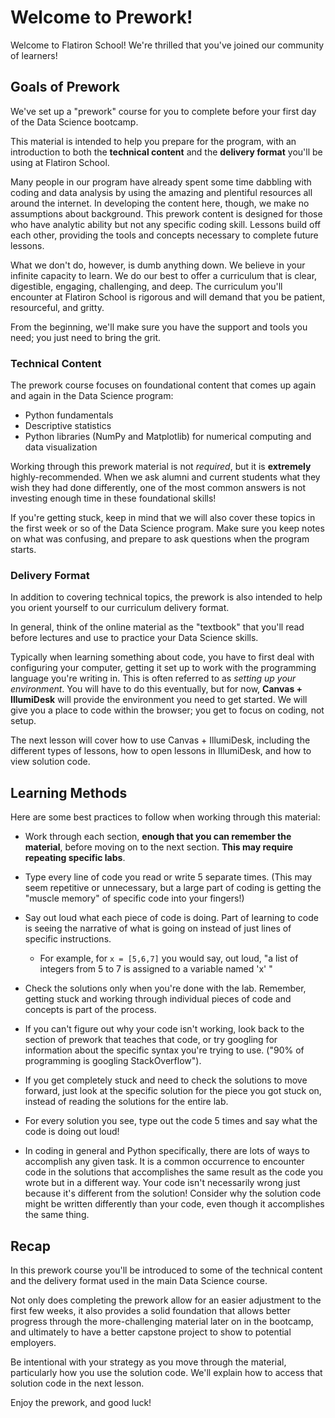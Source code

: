 # Welcome to Prework!

Welcome to Flatiron School! We're thrilled that you've joined our community of learners!

## Goals of Prework

We've set up a "prework" course for you to complete before your first day of the Data Science bootcamp.

This material is intended to help you prepare for the program, with an introduction to both the **technical content** and the **delivery format** you'll be using at Flatiron School.

Many people in our program have already spent some time dabbling with coding and data analysis by using the amazing and plentiful resources all around the internet. In developing the content here, though, we make no assumptions about background. This prework content is designed for those who have analytic ability but not any specific coding skill. Lessons build off each other, providing the tools and concepts necessary to complete future lessons.

What we don't do, however, is dumb anything down. We believe in your infinite capacity to learn. We do our best to offer a curriculum that is clear, digestible, engaging, challenging, and deep. The curriculum you'll encounter at Flatiron School is rigorous and will demand that you be patient, resourceful, and gritty.

From the beginning, we'll make sure you have the support and tools you need; you just need to bring the grit.

### Technical Content

The prework course focuses on foundational content that comes up again and again in the Data Science program:

 - Python fundamentals
 - Descriptive statistics
 - Python libraries (NumPy and Matplotlib) for numerical computing and data visualization

Working through this prework material is not *required*, but it is **extremely** highly-recommended. When we ask alumni and current students what they wish they had done differently, one of the most common answers is not investing enough time in these foundational skills!

If you're getting stuck, keep in mind that we will also cover these topics in the first week or so of the Data Science program. Make sure you keep notes on what was confusing, and prepare to ask questions when the program starts.

### Delivery Format

In addition to covering technical topics, the prework is also intended to help you orient yourself to our curriculum delivery format.

In general, think of the online material as the "textbook" that you'll read before lectures and use to practice your Data Science skills.

Typically when learning something about code, you have to first deal with configuring your computer, getting it set up to work with the programming language you're writing in. This is often referred to as *setting up your environment*. You will have to do this eventually, but for now, **Canvas + IllumiDesk** will provide the environment you need to get started. We will give you a place to code within the browser; you get to focus on coding, not setup.

The next lesson will cover how to use Canvas + IllumiDesk, including the different types of lessons, how to open lessons in IllumiDesk, and how to view solution code.

## Learning Methods

Here are some best practices to follow when working through this material:

- Work through each section, **enough that you can remember the material**, before moving on to the next section. **This may require repeating specific labs**.  

- Type every line of code you read or write 5 separate times.  (This may seem repetitive or unnecessary, but a large part of coding is getting the "muscle memory" of specific code into your fingers!)

- Say out loud what each piece of code is doing.  Part of learning to code is seeing the narrative of what is going on instead of just lines of specific instructions.
  - For example, for ```x = [5,6,7]``` you would say, out loud, "a list of integers from 5 to 7 is assigned to a variable named 'x' "
    
- Check the solutions only when you're done with the lab.  Remember, getting stuck and working through individual pieces of code and concepts is part of the process.  
    
- If you can't figure out why your code isn't working, look back to the section of prework that teaches that code, or try googling for information about the specific syntax you're trying to use.  ("90% of programming is googling StackOverflow").  
    
- If you get completely stuck and need to check the solutions to move forward, just look at the specific solution for the piece you got stuck on, instead of reading the solutions for the entire lab.

- For every solution you see, type out the code 5 times and say what the code is doing out loud!

- In coding in general and Python specifically, there are lots of ways to accomplish any given task.  It is a common occurrence to encounter code in the solutions that accomplishes the same result as the code you wrote but in a different way.  Your code isn't necessarily wrong just because it's different from the solution!  Consider why the solution code might be written differently than your code, even though it accomplishes the same thing.  
  
## Recap

In this prework course you'll be introduced to some of the technical content and the delivery format used in the main Data Science course.

Not only does completing the prework allow for an easier adjustment to the first few weeks, it also provides a solid foundation that allows better progress through the more-challenging material later on in the bootcamp, and ultimately to have a better capstone project to show to potential employers.

Be intentional with your strategy as you move through the material, particularly how you use the solution code. We'll explain how to access that solution code in the next lesson.

Enjoy the prework, and good luck! 
